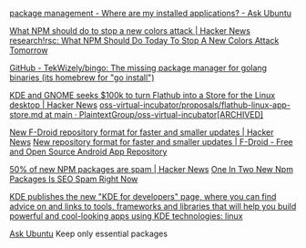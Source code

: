 
[package management - Where are my installed applications? - Ask Ubuntu](https://askubuntu.com/questions/9024/where-are-my-installed-applications)

[What NPM should do to stop a new colors attack | Hacker News](https://news.ycombinator.com/item?id=29877745)
[research!rsc: What NPM Should Do Today To Stop A New Colors Attack Tomorrow](https://research.swtch.com/npm-colors)

[GitHub - TekWizely/bingo: The missing package manager for golang binaries (its homebrew for "go install")](https://github.com/TekWizely/bingo)

[KDE and GNOME seeks $100k to turn Flathub into a Store for the Linux desktop | Hacker News](https://news.ycombinator.com/item?id=34916644)
[oss-virtual-incubator/proposals/flathub-linux-app-store.md at main · PlaintextGroup/oss-virtual-incubator[ARCHIVED]](https://github.com/PlaintextGroup/oss-virtual-incubator/blob/main/proposals/flathub-linux-app-store.md)

[New F-Droid repository format for faster and smaller updates | Hacker News](https://news.ycombinator.com/item?id=35002983)
[New repository format for faster and smaller updates | F-Droid - Free and Open Source Android App Repository](https://f-droid.org/2023/03/01/new-repo-format-faster-smaller-updates.html)

[50% of new NPM packages are spam | Hacker News](https://news.ycombinator.com/item?id=35370728)
[One In Two New Npm Packages Is SEO Spam Right Now](https://blog.sandworm.dev/one-in-two-new-npm-packages-is-seo-spam-right-now)

[KDE publishes the new "KDE for developers" page, where you can find advice on and links to tools, frameworks and libraries that will help you build powerful and cool-looking apps using KDE technologies: linux](https://www.reddit.com/r/linux/comments/13v0lxk/kde_publishes_the_new_kde_for_developers_page)

[Ask Ubuntu](https://askubuntu.com/questions/79665/keep-only-essential-packages)
Keep only essential packages
